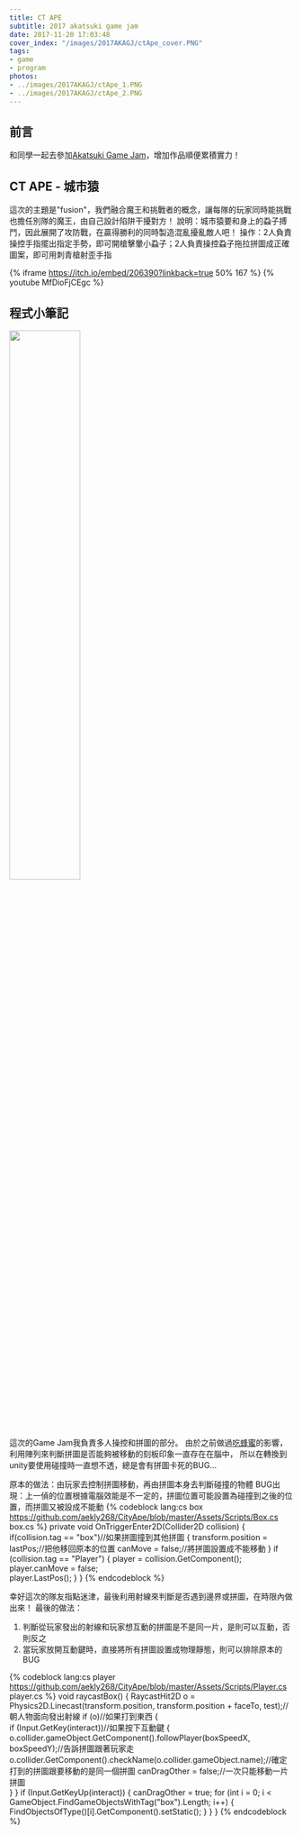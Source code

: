```yaml
---
title: CT APE
subtitle: 2017 akatsuki game jam
date: 2017-11-20 17:03:48
cover_index: "/images/2017AKAGJ/ctApe_cover.PNG"
tags:
- game
- program
photos:
- ../images/2017AKAGJ/ctApe_1.PNG
- ../images/2017AKAGJ/ctApe_2.PNG
---
```

## 前言
和同學一起去參加[Akatsuki Game Jam](https://contest.bhuntr.com/tw/akatsuki_hcktn2017)，增加作品順便累積實力！

## CT APE - 城市猿
這次的主題是"fusion"，我們融合魔王和挑戰者的概念，讓每隊的玩家同時能挑戰也擔任別隊的魔王，由自己設計陷阱干擾對方！
說明：城市猿要和身上的蝨子搏鬥，因此展開了攻防戰，在贏得勝利的同時製造混亂擾亂敵人吧！
操作：2人負責操控手指擺出指定手勢，即可開槍擊暈小蝨子；2人負責操控蝨子拖拉拼圖成正確圖案，即可用刺青槍射歪手指

{% iframe https://itch.io/embed/206390?linkback=true 50% 167 %}
{% youtube MfDioFjCEgc %}
</br>
## 程式小筆記
<a href="https://github.com/aekly268/CityApe"><img src="https://gh-card.dev/repos/aekly268/CityApe.svg" width="50%"></a>



這次的Game Jam我負責多人操控和拼圖的部分。
由於之前做過[吃蜂蜜](/EatHoney)的影響，利用陣列來判斷拼圖是否能夠被移動的刻板印象一直存在在腦中，
所以在轉換到unity要使用碰撞時一直想不透，總是會有拼圖卡死的BUG...

原本的做法：由玩家去控制拼圖移動，再由拼圖本身去判斷碰撞的物體
BUG出現：上一偵的位置根據電腦效能是不一定的，拼圖位置可能設置為碰撞到之後的位置，而拼圖又被設成不能動
{% codeblock lang:cs box https://github.com/aekly268/CityApe/blob/master/Assets/Scripts/Box.cs box.cs %}
private void OnTriggerEnter2D(Collider2D collision)
{
    if(collision.tag == "box")//如果拼圖撞到其他拼圖
    {
        transform.position = lastPos;//把他移回原本的位置
        canMove = false;//將拼圖設置成不能移動
    }
    if (collision.tag == "Player")
    {
        player = collision.GetComponent<Player>();
        player.canMove = false;          
        player.LastPos();
    }
}
{% endcodeblock %}

幸好這次的隊友指點迷津，最後利用射線來判斷是否遇到邊界或拼圖，在時限內做出來！
最後的做法：
1. 判斷從玩家發出的射線和玩家想互動的拼圖是不是同一片，是則可以互動，否則反之
2. 當玩家放開互動鍵時，直接將所有拼圖設置成物理靜態，則可以排除原本的BUG

{% codeblock lang:cs player https://github.com/aekly268/CityApe/blob/master/Assets/Scripts/Player.cs player.cs %}
void raycastBox()
{
    RaycastHit2D o = Physics2D.Linecast(transform.position, transform.position + faceTo, test);//朝人物面向發出射線
    if (o)//如果打到東西
    {      
        if (Input.GetKey(interact))//如果按下互動鍵
        {        
            o.collider.gameObject.GetComponent<Box>().followPlayer(boxSpeedX, boxSpeedY);//告訴拼圖跟著玩家走
            o.collider.GetComponent<Box>().checkName(o.collider.gameObject.name);//確定打到的拼圖跟要移動的是同一個拼圖
            canDragOther = false;//一次只能移動一片拼圖   
        }
    }
    if (Input.GetKeyUp(interact)) {
        canDragOther = true;
        for (int i = 0; i < GameObject.FindGameObjectsWithTag("box").Length; i++)
        {
            FindObjectsOfType<Box>()[i].GetComponent<Box>().setStatic();
        }
    }
}
{% endcodeblock %}
